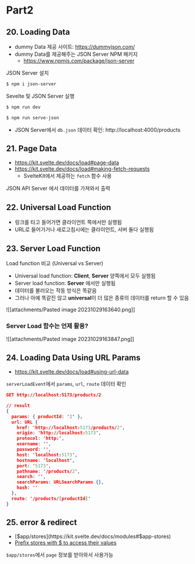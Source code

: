 # Part2

## 20. Loading Data
- dummy Data 제공 사이트: https://dummyjson.com/
- dummy Data를 제공해주는 JSON Server NPM 패키지
	- https://www.npmjs.com/package/json-server

JSON Server 설치
```bash
$ npm i json-server
```

Sevelte 및 JSON Server 실행
```bash
$ npm run dev

$ npm run serve-json
```

- JSON Server에서 `db.json` 데이터 확인: http://localhost:4000/products


## 21. Page Data
- https://kit.svelte.dev/docs/load#page-data
- https://kit.svelte.dev/docs/load#making-fetch-requests
	- SvelteKit에서 제공하는 `fetch` 함수 사용

JSON API Server 에서 데이터를 가져와서 출력


## 22. Universal Load Function
- 링크를 타고 들어가면 클라이언트 쪽에서만 실행됨
- URL로 들어가거나 새로고침시에는 클라이언트, 서버 둘다 실행됨


## 23. Server Load Function
Load function 비교 (Universal vs Server)

- Universal load function: **Client**, **Server** 양쪽에서 모두 실행됨
- Server load function: **Server** 에서만 실행됨
- 데이터를 불러오는 작동 방식은 똑같음
- 그러나 아예 똑같진 않고 **universal**이 더 많은 종류의 데이터를 return 할 수 있음

![[attachments/Pasted image 20231029163640.png]]

### Server Load 함수는 언제 활용?

![[attachments/Pasted image 20231029163847.png]]


## 24. Loading Data Using URL Params
- https://kit.svelte.dev/docs/load#using-url-data

`serverLoadEvent`에서 `params`, `url`, `route` 데이터 확인
```JSON
GET http://localhost:5173/products/2

// result
{
  params: { productId: '2' },
  url: URL {
    href: 'http://localhost:5173/products/2',
    origin: 'http://localhost:5173',
    protocol: 'http:',
    username: '',
    password: '',
    host: 'localhost:5173',
    hostname: 'localhost',
    port: '5173',
    pathname: '/products/2',
    search: '',
    searchParams: URLSearchParams {},
    hash: ''
  },
  route: '/products/[productId]'
}
```


## 25. error & redirect
- [$app/stores](https://kit.svelte.dev/docs/modules#$app-stores)
- [Prefix stores with $ to access their values](https://svelte.dev/docs/svelte-components#script-4-prefix-stores-with-$-to-access-their-values)

`$app/stores`에서 `page` 정보를 받아와서 사용가능